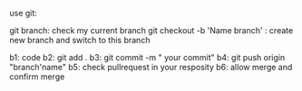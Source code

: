 use git: 

git branch: check my current branch
git checkout -b 'Name branch' : create new branch and switch to this branch

b1: code 
b2: git add .
b3: git commit -m " your commit"
b4: git push origin "branch'name"
b5: check pullrequest in your resposity
b6: allow merge and confirm merge
